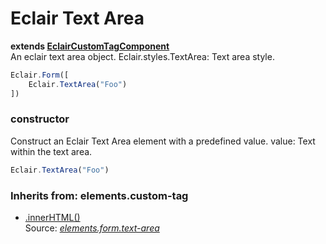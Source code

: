# Eclair Text Area
__extends [EclairCustomTagComponent](https://github.com/SamGarlick/Eclair/tree/main/src/elements/custom-tag.js)__<br/>
An eclair text area object.
Eclair.styles.TextArea: Text area style.
```javascript
Eclair.Form([
    Eclair.TextArea("Foo")
])
```
### constructor
Construct an Eclair Text Area element with a predefined value.
value: Text within the text area.
```javascript
Eclair.TextArea("Foo")
```

### Inherits from: elements.custom-tag
 - [.innerHTML()](https://github.com/SamGarlick/Eclair/tree/main/docs/elements/custom-tag.md#innerHTML)
<br/>Source: [_elements.form.text-area_](https://github.com/SamGarlick/Eclair/tree/main/src/elements/form/text-area.js)